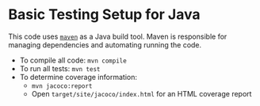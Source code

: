 # Basic Testing Setup for Java #

This code uses [`maven`](https://maven.apache.org/) as a Java build tool.
Maven is responsible for managing dependencies and automating running the code.

- To compile all code: `mvn compile`
- To run all tests: `mvn test`
- To determine coverage information:
    - `mvn jacoco:report`
    - Open `target/site/jacoco/index.html` for an HTML coverage report
